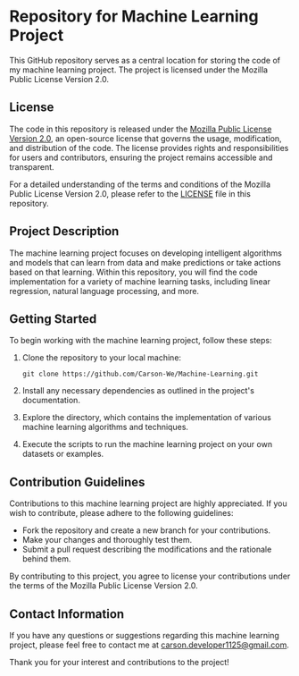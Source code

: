# Repository for Machine Learning Project

This GitHub repository serves as a central location for storing the code of my machine learning project. The project is licensed under the Mozilla Public License Version 2.0.

## License

The code in this repository is released under the [Mozilla Public License Version 2.0](https://www.mozilla.org/en-US/MPL/2.0/), an open-source license that governs the usage, modification, and distribution of the code. The license provides rights and responsibilities for users and contributors, ensuring the project remains accessible and transparent.

For a detailed understanding of the terms and conditions of the Mozilla Public License Version 2.0, please refer to the [LICENSE](LICENSE) file in this repository.

## Project Description

The machine learning project focuses on developing intelligent algorithms and models that can learn from data and make predictions or take actions based on that learning. Within this repository, you will find the code implementation for a variety of machine learning tasks, including linear regression, natural language processing, and more.

## Getting Started

To begin working with the machine learning project, follow these steps:

1. Clone the repository to your local machine:

   `
   git clone https://github.com/Carson-We/Machine-Learning.git
   `

2. Install any necessary dependencies as outlined in the project's documentation.

3. Explore the directory, which contains the implementation of various machine learning algorithms and techniques.

4. Execute the scripts to run the machine learning project on your own datasets or examples.

## Contribution Guidelines

Contributions to this machine learning project are highly appreciated. If you wish to contribute, please adhere to the following guidelines:

- Fork the repository and create a new branch for your contributions.
- Make your changes and thoroughly test them.
- Submit a pull request describing the modifications and the rationale behind them.

By contributing to this project, you agree to license your contributions under the terms of the Mozilla Public License Version 2.0.

## Contact Information

If you have any questions or suggestions regarding this machine learning project, please feel free to contact me at [carson.developer1125@gmail.com](mailto:carson.developer1125@gmail.com).

Thank you for your interest and contributions to the project!

